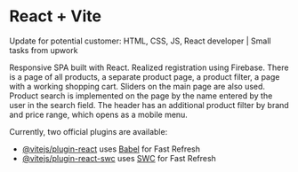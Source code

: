 # React + Vite

Update for potential customer: HTML, CSS, JS, React developer | Small tasks from upwork

Responsive SPA built with React. Realized registration using Firebase. There is a page of all products, a separate product page, a product filter, a page with a working shopping cart. Sliders on the main page are also used. Product search is implemented on the page by the name entered by the user in the search field. The header has an additional product filter by brand and price range, which opens as a mobile menu.

Currently, two official plugins are available:

- [@vitejs/plugin-react](https://github.com/vitejs/vite-plugin-react/blob/main/packages/plugin-react/README.md) uses [Babel](https://babeljs.io/) for Fast Refresh
- [@vitejs/plugin-react-swc](https://github.com/vitejs/vite-plugin-react-swc) uses [SWC](https://swc.rs/) for Fast Refresh
